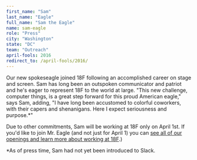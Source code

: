 ```yaml
---
first_name: "Sam"
last_name: "Eagle"
full_name: "Sam the Eagle"
name: sam-eagle
role: "Press"
city: "Washington"
state: "DC"
team: "Outreach"
april-fools: 2016
redirect_to: /april-fools/2016/
---
```

Our new spokeseagle joined 18F following an accomplished career on stage and screen. Sam has long been an outspoken communicator and patriot and he's eager to represent 18F to the world at large. "This new challenge, computer things, is a great step forward for this proud American eagle," says Sam, adding, "I have long been accustomed to colorful coworkers, with their capers and shenanigans. Here I expect seriousness and purpose.*"

Due to other commitments, Sam will be working at 18F only on April 1st. If you'd like to join Mr. Eagle (and not just for April 1) you can [see all of our openings and learn more about working at 18F](https://pages.18f.gov/joining-18f/).)

*As of press time, Sam had not yet been introduced to Slack.
